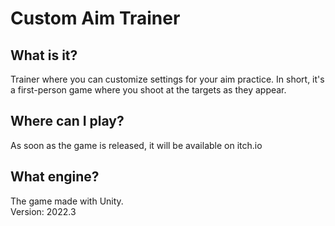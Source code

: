 # Custom Aim Trainer

## What is it?
Trainer where you can customize settings for your aim practice.
In short, it's a first-person game where you shoot at the targets as they appear.

## Where can I play?
As soon as the game is released, it will be available on itch.io

## What engine?
The game made with Unity.<br>
Version: 2022.3
